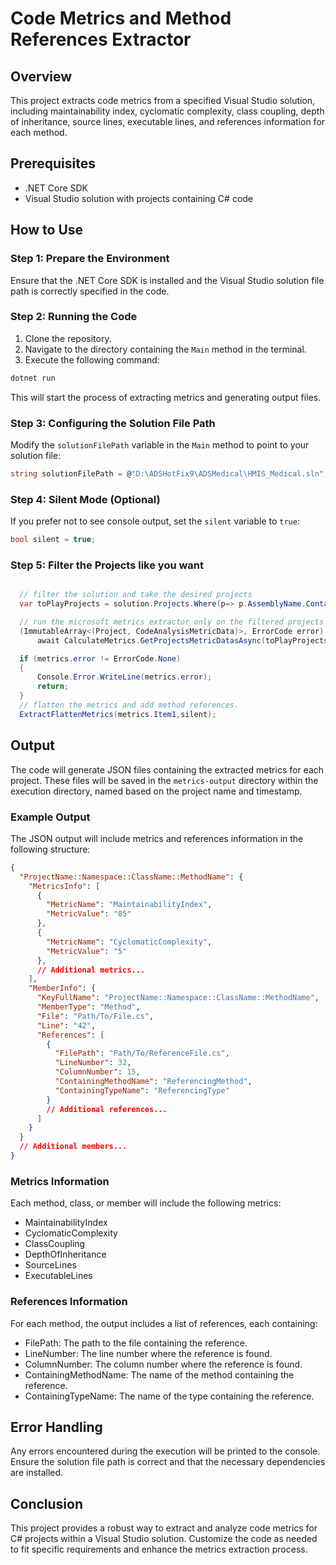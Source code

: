 # Code Metrics and Method References Extractor

## Overview

This project extracts code metrics from a specified Visual Studio solution, including maintainability index, cyclomatic complexity, class coupling, depth of inheritance, source lines, executable lines, and references information for each method.

## Prerequisites

- .NET Core SDK
- Visual Studio solution with projects containing C# code

## How to Use

### Step 1: Prepare the Environment

Ensure that the .NET Core SDK is installed and the Visual Studio solution file path is correctly specified in the code.

### Step 2: Running the Code

1. Clone the repository.
2. Navigate to the directory containing the `Main` method in the terminal.
3. Execute the following command:

```sh
dotnet run
```

This will start the process of extracting metrics and generating output files.

### Step 3: Configuring the Solution File Path

Modify the `solutionFilePath` variable in the `Main` method to point to your solution file:

```csharp
string solutionFilePath = @"D:\ADSHotFix9\ADSMedical\HMIS_Medical.sln";
```

### Step 4: Silent Mode (Optional)

If you prefer not to see console output, set the `silent` variable to `true`:

```csharp
bool silent = true;
```
### Step 5: Filter the Projects like you want
```csharp

  // filter the solution and take the desired projects
  var toPlayProjects = solution.Projects.Where(p=> p.AssemblyName.Contains("PatientProblems.BL")).ToList();

  // run the microsoft metrics extractor only on the filtered projects 
  (ImmutableArray<(Project, CodeAnalysisMetricData)>, ErrorCode error) metrics =
      await CalculateMetrics.GetProjectsMetricDatasAsync(toPlayProjects, silent, CancellationToken.None);

  if (metrics.error != ErrorCode.None)
  {
      Console.Error.WriteLine(metrics.error);
      return;
  }
  // flatten the metrics and add method references.
  ExtractFlattenMetrics(metrics.Item1,silent);
```

## Output

The code will generate JSON files containing the extracted metrics for each project. These files will be saved in the `metrics-output` directory within the execution directory, named based on the project name and timestamp.

### Example Output

The JSON output will include metrics and references information in the following structure:

```json
{
  "ProjectName::Namespace::ClassName::MethodName": {
    "MetricsInfo": [
      {
        "MetricName": "MaintainabilityIndex",
        "MetricValue": "85"
      },
      {
        "MetricName": "CyclomaticComplexity",
        "MetricValue": "5"
      },
      // Additional metrics...
    ],
    "MemberInfo": {
      "KeyFullName": "ProjectName::Namespace::ClassName::MethodName",
      "MemberType": "Method",
      "File": "Path/To/File.cs",
      "Line": "42",
      "References": [
        {
          "FilePath": "Path/To/ReferenceFile.cs",
          "LineNumber": 32,
          "ColumnNumber": 15,
          "ContainingMethodName": "ReferencingMethod",
          "ContainingTypeName": "ReferencingType"
        }
        // Additional references...
      ]
    }
  }
  // Additional members...
}
```

### Metrics Information

Each method, class, or member will include the following metrics:

- MaintainabilityIndex
- CyclomaticComplexity
- ClassCoupling
- DepthOfInheritance
- SourceLines
- ExecutableLines

### References Information

For each method, the output includes a list of references, each containing:

- FilePath: The path to the file containing the reference.
- LineNumber: The line number where the reference is found.
- ColumnNumber: The column number where the reference is found.
- ContainingMethodName: The name of the method containing the reference.
- ContainingTypeName: The name of the type containing the reference.

## Error Handling

Any errors encountered during the execution will be printed to the console. Ensure the solution file path is correct and that the necessary dependencies are installed.

## Conclusion

This project provides a robust way to extract and analyze code metrics for C# projects within a Visual Studio solution. Customize the code as needed to fit specific requirements and enhance the metrics extraction process.
